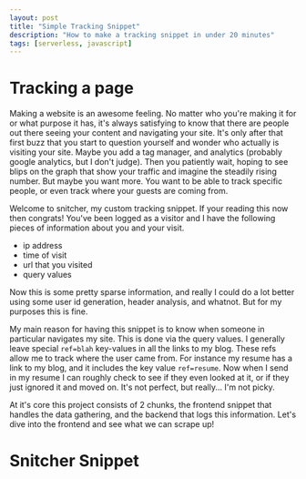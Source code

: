 ```yaml
---
layout: post
title: "Simple Tracking Snippet"
description: "How to make a tracking snippet in under 20 minutes"
tags: [serverless, javascript]
---
```


# Tracking a page
Making a website is an awesome feeling. No matter who you're making it for or what purpose it has, it's always satisfying to know that there are people out there seeing your content and navigating your site. It's only after that first buzz that you start to question yourself and wonder who actually is visiting your site. Maybe you add a tag manager, and analytics (probably google analytics, but I don't judge). Then you patiently wait, hoping to see blips on the graph that show your traffic and imagine the steadily rising number. But maybe you want more. You want to be able to track specific people, or even track where your guests are coming from.

Welcome to snitcher, my custom tracking snippet. If your reading this now then congrats! You've been logged as a visitor and I have the following pieces of information about you and your visit.

- ip address
- time of visit
- url that you visited
- query values

Now this is some pretty sparse information, and really I could do a lot better using some user id generation, header analysis, and whatnot. But for my purposes this is fine.


My main reason for having this snippet is to know when someone in particular navigates my site. This is done via the query values. I generally leave special `ref=blah` key-values in all the links to my blog. These refs allow me to track where the user came from. For instance my resume has a link to my blog, and it includes the key value `ref=resume`. Now when I send in my resume I can roughly check to see if they even looked at it, or if they just ignored it and moved on. It's not perfect, but really... I'm not picky.

At it's core this project consists of 2 chunks, the frontend snippet that handles the data gathering, and the backend that logs this information. Let's dive into the frontend and see what we can scrape up!

# Snitcher Snippet
